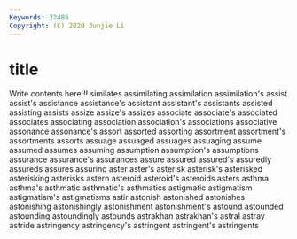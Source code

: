```yaml
---
Keywords: 32486
Copyright: (C) 2020 Junjie Li
---
```


# title

Write contents here!!!
similates 
assimilating
assimilation 
assimilation's 
assist 
assist's 
assistance 
assistance's 
assistant 
assistant's 
assistants 
assisted
assisting 
assists 
assize 
assize's 
assizes 
associate 
associate's 
associated 
associates 
associating
association 
association's 
associations 
associative 
assonance 
assonance's 
assort 
assorted 
assorting 
assortment
assortment's 
assortments 
assorts 
assuage 
assuaged 
assuages 
assuaging 
assume 
assumed 
assumes
assuming 
assumption 
assumption's 
assumptions 
assurance 
assurance's 
assurances 
assure 
assured 
assured's
assuredly 
assureds 
assures 
assuring 
aster 
aster's 
asterisk 
asterisk's 
asterisked 
asterisking
asterisks 
astern 
asteroid 
asteroid's 
asteroids 
asters 
asthma 
asthma's 
asthmatic 
asthmatic's
asthmatics 
astigmatic 
astigmatism 
astigmatism's 
astigmatisms 
astir 
astonish 
astonished 
astonishes 
astonishing
astonishingly 
astonishment 
astonishment's 
astound 
astounded 
astounding 
astoundingly 
astounds 
astrakhan 
astrakhan's
astral 
astray 
astride 
astringency 
astringency's 
astringent 
astringent's 
astringents 
